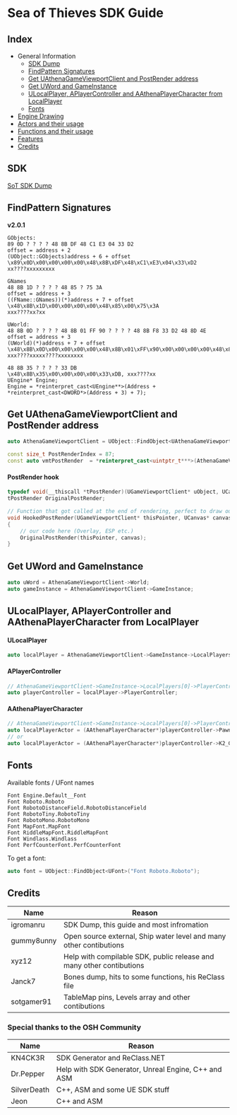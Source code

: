 # Sea of Thieves SDK Guide

## Index

* General Information
  * [SDK Dump](#sdk)
  * [FindPattern Signatures](#findpattern-signatures)
  * [Get UAthenaGameViewportClient and PostRender address](#get-uathenagameviewportclient-and-postrender-address)
  * [Get UWord and GameInstance](#get-uword-and-gameinstance)
  * [ULocalPlayer, APlayerController and AAthenaPlayerCharacter from LocalPlayer](#ulocalplayer-aplayercontroller-and-aathenaplayercharacter-from-localplayer)
  * [Fonts](#fonts)
* [Engine Drawing](sites/EngineDrawing.md)
* [Actors and their usage](sites/Actors.md)
* [Functions and their usage](sites/Functions.md)
* [Features](sites/Features.md)
* [Credits](#credits)

## SDK
[SoT SDK Dump](https://github.com/pubgsdk/SoT-SDK)  

## FindPattern Signatures
**v2.0.1**
```
GObjects:
89 0D ? ? ? ? 48 8B DF 48 C1 E3 04 33 D2
offset = address + 2
(UObject::GObjects)address + 6 + offset
\x89\x0D\x00\x00\x00\x00\x48\x8B\xDF\x48\xC1\xE3\x04\x33\xD2
xx????xxxxxxxxx

GNames
48 8B 1D ? ? ? ? 48 85 ? 75 3A
offset = address + 3
((FName::GNames))(*)address + 7 + offset
\x48\x8B\x1D\x00\x00\x00\x00\x48\x85\x00\x75\x3A
xxx????xx?xx

UWorld:
48 8B 0D ? ? ? ? 48 8B 01 FF 90 ? ? ? ? 48 8B F8 33 D2 48 8D 4E
offset = address + 3
(UWorld)(*)address + 7 + offset
\x48\x8B\x0D\x00\x00\x00\x00\x48\x8B\x01\xFF\x90\x00\x00\x00\x00\x48\x8B\xF8\x33\xD2\x48\x8D\x4E
xxx????xxxxx????xxxxxxxx

48 8B 35 ? ? ? ? 33 DB
\x48\x8B\x35\x00\x00\x00\x00\x33\xDB, xxx????xx
UEngine* Engine;
Engine = *reinterpret_cast<UEngine**>(Address + *reinterpret_cast<DWORD*>(Address + 3) + 7);
```

## Get UAthenaGameViewportClient and PostRender address
```cpp
auto AthenaGameViewportClient = UObject::FindObject<UAthenaGameViewportClient>("AthenaGameViewportClient Transient.AthenaGameEngine_1.AthenaGameViewportClient_1");

const size_t PostRenderIndex = 87;
const auto vmtPostRender  = *reinterpret_cast<uintptr_t***>(AthenaGameViewportClient) + PostRenderIndex;
```
#### PostRender hook
```cpp
typedef void(__thiscall *tPostRender)(UGameViewportClient* uObject, UCanvas* Canvas);
tPostRender OriginalPostRender;

// Function that got called at the end of rendering, perfect to draw our overlay
void HookedPostRender(UGameViewportClient* thisPointer, UCanvas* canvas)
{			
    // our code here (Overlay, ESP etc.)
    OriginalPostRender(thisPointer, canvas);
}
```

## Get UWord and GameInstance
```cpp
auto uWord = AthenaGameViewportClient->World;
auto gameInstance = AthenaGameViewportClient->GameInstance;
```

## ULocalPlayer, APlayerController and AAthenaPlayerCharacter from LocalPlayer
#### ULocalPlayer
```cpp
auto localPlayer = AthenaGameViewportClient->GameInstance->LocalPlayers[0];
```

#### APlayerController
```cpp
// AthenaGameViewportClient->GameInstance->LocalPlayers[0]->PlayerController
auto playerController = localPlayer->PlayerController;
```
#### AAthenaPlayerCharacter
```cpp
// AthenaGameViewportClient->GameInstance->LocalPlayers[0]->PlayerController->Pawn
auto localPlayerActor = (AAthenaPlayerCharacter*)playerController->Pawn;
// or
auto localPlayerActor = (AAthenaPlayerCharacter*)playerController->K2_GetPawn();
```
## Fonts
Available fonts / UFont names
```
Font Engine.Default__Font
Font Roboto.Roboto
Font RobotoDistanceField.RobotoDistanceField
Font RobotoTiny.RobotoTiny
Font RobotoMono.RobotoMono
Font MapFont.MapFont
Font RiddleMapFont.RiddleMapFont
Font Windlass.Windlass
Font PerfCounterFont.PerfCounterFont
```
To get a font:
```cpp
auto font = UObject::FindObject<UFont>("Font Roboto.Roboto");
```


## Credits
Name | Reason
---- | ---------
igromanru | SDK Dump, this guide and most infromation
gummy8unny | Open source external, Ship water level and many other contibutions
xyz12 | Help with compilable SDK, public release and many other contibutions
Janck7 | Bones dump, hits to some functions, his ReClass file
sotgamer91 | TableMap pins, Levels array and other contibutions

### Special thanks to the OSH Community
Name | Reason
---- | ---------
KN4CK3R | SDK Generator and <span>ReClass</span>.NET
Dr.Pepper | Help with SDK Generator, Unreal Engine, C++ and ASM
SilverDeath | C++, ASM and some UE SDK stuff
Jeon | C++ and ASM